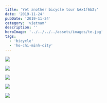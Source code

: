```yaml
---
title: 'Yet another bicycle tour &#x1f6b2;'
date: '2019-11-24'
pubDate: '2019-11-24'
category: 'vietnam'
description: ''
heroImage: '../../../../assets/images/te.jpg'
tags:
  - 'bicycle'
  - 'ho-chi-minh-city'
---
```


![](https://malparty.cluster010.ovh.net/wp-content/uploads/2020/03/img_20191124_1651392480839533709404503.jpg)

![](http://malparty.fr/wp-content/uploads/2020/03/pano_20191124_1659017907194420651066245.jpg)

![](http://malparty.fr/wp-content/uploads/2020/03/img_20191124_1701031317899423538912423.jpg)

![](http://malparty.fr/wp-content/uploads/2020/03/img_20191124_1702223493261339135756421.jpg)

![](http://malparty.fr/wp-content/uploads/2020/03/img_20191124_164852922947782658629348.jpg)
